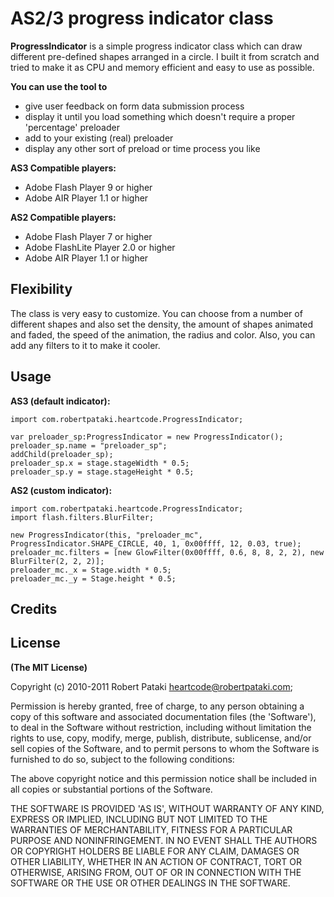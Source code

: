 # AS2/3 progress indicator class

**ProgressIndicator** is a simple progress indicator class which can draw different pre-defined shapes arranged in a circle.
I built it from scratch and tried to make it as CPU and memory efficient and easy to use as possible.

**You can use the tool to**
* give user feedback on form data submission process
* display it until you load something which doesn't require a proper 'percentage' preloader
* add to your existing (real) preloader
* display any other sort of preload or time process you like

**AS3 Compatible players:**
* Adobe Flash Player 9 or higher
* Adobe AIR Player 1.1 or higher

**AS2 Compatible players:**
* Adobe Flash Player 7 or higher
* Adobe FlashLite Player 2.0 or higher
* Adobe AIR Player 1.1 or higher

## Flexibility

The class is very easy to customize. You can choose from a number of different shapes and also set the density, the amount of shapes animated and faded, the speed of the animation, the radius and color.
Also, you can add any filters to it to make it cooler.

## Usage

**AS3 (default indicator):**
	
	import com.robertpataki.heartcode.ProgressIndicator;

	var preloader_sp:ProgressIndicator = new ProgressIndicator();
	preloader_sp.name = "preloader_sp";
	addChild(preloader_sp);
	preloader_sp.x = stage.stageWidth * 0.5;
	preloader_sp.y = stage.stageHeight * 0.5;

**AS2 (custom indicator):**
	
	import com.robertpataki.heartcode.ProgressIndicator;
	import flash.filters.BlurFilter;

	new ProgressIndicator(this, "preloader_mc", ProgressIndicator.SHAPE_CIRCLE, 40, 1, 0x00ffff, 12, 0.03, true);
	preloader_mc.filters = [new GlowFilter(0x00ffff, 0.6, 8, 8, 2, 2), new BlurFilter(2, 2, 2)];
	preloader_mc._x = Stage.width * 0.5;
	preloader_mc._y = Stage.height * 0.5;

## Credits

## License

**(The MIT License)**


Copyright (c) 2010-2011 Robert Pataki heartcode@robertpataki.com;

Permission is hereby granted, free of charge, to any person obtaining
a copy of this software and associated documentation files (the
'Software'), to deal in the Software without restriction, including
without limitation the rights to use, copy, modify, merge, publish,
distribute, sublicense, and/or sell copies of the Software, and to
permit persons to whom the Software is furnished to do so, subject to
the following conditions:

The above copyright notice and this permission notice shall be
included in all copies or substantial portions of the Software.

THE SOFTWARE IS PROVIDED 'AS IS', WITHOUT WARRANTY OF ANY KIND,
EXPRESS OR IMPLIED, INCLUDING BUT NOT LIMITED TO THE WARRANTIES OF
MERCHANTABILITY, FITNESS FOR A PARTICULAR PURPOSE AND NONINFRINGEMENT.
IN NO EVENT SHALL THE AUTHORS OR COPYRIGHT HOLDERS BE LIABLE FOR ANY
CLAIM, DAMAGES OR OTHER LIABILITY, WHETHER IN AN ACTION OF CONTRACT,
TORT OR OTHERWISE, ARISING FROM, OUT OF OR IN CONNECTION WITH THE
SOFTWARE OR THE USE OR OTHER DEALINGS IN THE SOFTWARE.